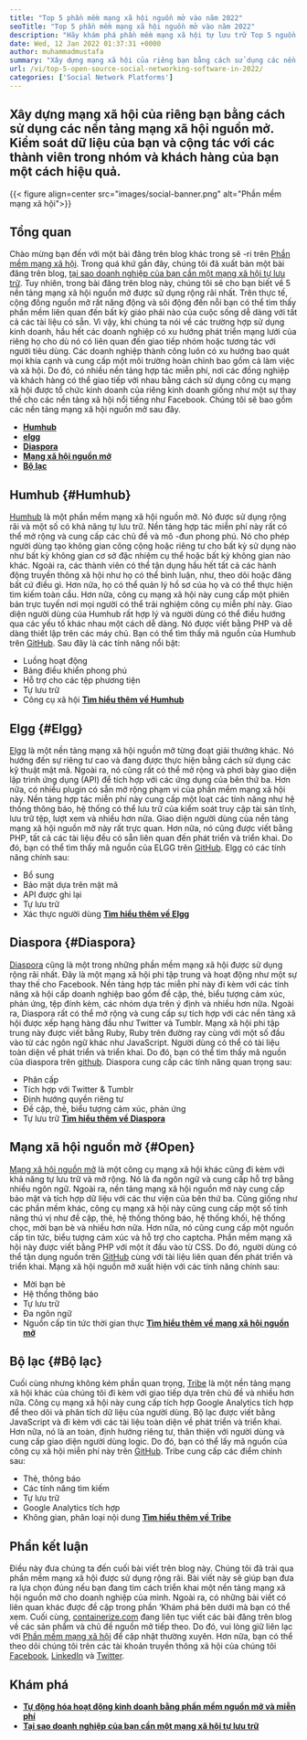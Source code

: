 ```yaml
---
title: "Top 5 phần mềm mạng xã hội nguồn mở vào năm 2022" 
seoTitle: "Top 5 phần mềm mạng xã hội nguồn mở vào năm 2022" 
description: "Hãy khám phá phần mềm mạng xã hội tự lưu trữ Top 5 nguồn mở. Những phần mềm này bao gồm Humhub, Elgg, Diaspora, Mạng xã hội nguồn mở và Tribe." 
date: Wed, 12 Jan 2022 01:37:31 +0000
author: muhammadmustafa
summary: "Xây dựng mạng xã hội của riêng bạn bằng cách sử dụng các nền tảng mạng xã hội nguồn mở. Kiểm soát dữ liệu của bạn và cộng tác với các thành viên trong nhóm của bạn & amp; khách hàng hiệu quả." 
url: /vi/top-5-open-source-social-networking-software-in-2022/
categories: ['Social Network Platforms']
---
```


## Xây dựng mạng xã hội của riêng bạn bằng cách sử dụng các nền tảng mạng xã hội nguồn mở. Kiểm soát dữ liệu của bạn và cộng tác với các thành viên trong nhóm và khách hàng của bạn một cách hiệu quả.

{{< figure align=center src="images/social-banner.png" alt="Phần mềm mạng xã hội">}}


## Tổng quan
Chào mừng bạn đến với một bài đăng trên blog khác trong sê -ri trên [Phần mềm mạng xã hội][1]. Trong quá khứ gần đây, chúng tôi đã xuất bản một bài đăng trên blog, [tại sao doanh nghiệp của bạn cần một mạng xã hội tự lưu trữ][2]. Tuy nhiên, trong bài đăng trên blog này, chúng tôi sẽ cho bạn biết về 5 nền tảng mạng xã hội nguồn mở được sử dụng rộng rãi nhất. Trên thực tế, cộng đồng nguồn mở rất năng động và sôi động đến nỗi bạn có thể tìm thấy phần mềm liên quan đến bất kỳ giáo phái nào của cuộc sống dễ dàng với tất cả các tài liệu có sẵn. Vì vậy, khi chúng ta nói về các trường hợp sử dụng kinh doanh, hầu hết các doanh nghiệp có xu hướng phát triển mạng lưới của riêng họ cho dù nó có liên quan đến giao tiếp nhóm hoặc tương tác với người tiêu dùng.
Các doanh nghiệp thành công luôn có xu hướng bao quát mọi khía cạnh và cung cấp một môi trường hoàn chỉnh bao gồm cả làm việc và xã hội. Do đó, có nhiều nền tảng hợp tác miễn phí, nơi các đồng nghiệp và khách hàng có thể giao tiếp với nhau bằng cách sử dụng công cụ mạng xã hội được tổ chức kinh doanh của riêng kinh doanh giống như một sự thay thế cho các nền tảng xã hội nổi tiếng như Facebook. Chúng tôi sẽ bao gồm các nền tảng mạng xã hội nguồn mở sau đây.
* **[Humhub][3]** 
* **[elgg][4]** 
* **[Diaspora][5]** 
* [ **Mạng xã hội nguồn mở** ][6]
* **[Bộ lạc][7]** 

## Humhub {#Humhub}

[Humhub][8] là một phần mềm mạng xã hội nguồn mở. Nó được sử dụng rộng rãi và một số có khả năng tự lưu trữ. Nền tảng hợp tác miễn phí này rất có thể mở rộng và cung cấp các chủ đề và mô -đun phong phú. Nó cho phép người dùng tạo không gian công cộng hoặc riêng tư cho bất kỳ sử dụng nào như bất kỳ không gian cơ sở đặc nhiệm cụ thể hoặc bất kỳ không gian nào khác. Ngoài ra, các thành viên có thể tận dụng hầu hết tất cả các hành động truyền thông xã hội như họ có thể bình luận, như, theo dõi hoặc đăng bất cứ điều gì. Hơn nữa, họ có thể quản lý hồ sơ của họ và có thể thực hiện tìm kiếm toàn cầu. Hơn nữa, công cụ mạng xã hội này cung cấp một phiên bản trực tuyến nơi mọi người có thể trải nghiệm công cụ miễn phí này. Giao diện người dùng của Humhub rất hợp lý và người dùng có thể điều hướng qua các yếu tố khác nhau một cách dễ dàng. Nó được viết bằng PHP và dễ dàng thiết lập trên các máy chủ. Bạn có thể tìm thấy mã nguồn của Humhub trên [GitHub][9].
Sau đây là các tính năng nổi bật:
  * Luồng hoạt động
  * Bảng điều khiển phong phú
  * Hỗ trợ cho các tệp phương tiện
  * Tự lưu trữ
  * Công cụ xã hội
[ **Tìm hiểu thêm về Humhub** ][10]

## Elgg {#Elgg}

[Elgg][11] là một nền tảng mạng xã hội nguồn mở từng đoạt giải thưởng khác. Nó hướng đến sự riêng tư cao và đang được thực hiện bằng cách sử dụng các kỹ thuật mật mã. Ngoài ra, nó cũng rất có thể mở rộng và phơi bày giao diện lập trình ứng dụng (API) để tích hợp với các ứng dụng của bên thứ ba. Hơn nữa, có nhiều plugin có sẵn mở rộng phạm vi của phần mềm mạng xã hội này. Nền tảng hợp tác miễn phí này cung cấp một loạt các tính năng như hệ thống thông báo, hệ thống có thể lưu trữ của kiểm soát truy cập tài sản tĩnh, lưu trữ tệp, lượt xem và nhiều hơn nữa. Giao diện người dùng của nền tảng mạng xã hội nguồn mở này rất trực quan. Hơn nữa, nó cũng được viết bằng PHP, tất cả các tài liệu đều có sẵn liên quan đến phát triển và triển khai. Do đó, bạn có thể tìm thấy mã nguồn của ELGG trên [GitHub][12].
Elgg có các tính năng chính sau:
  * Bổ sung
  * Bảo mật dựa trên mật mã
  * API được ghi lại
  * Tự lưu trữ
  * Xác thực người dùng
**[Tìm hiểu thêm về Elgg][13]**

## Diaspora {#Diaspora}

[Diaspora][14] cũng là một trong những phần mềm mạng xã hội được sử dụng rộng rãi nhất. Đây là một mạng xã hội phi tập trung và hoạt động như một sự thay thế cho Facebook. Nền tảng hợp tác miễn phí này đi kèm với các tính năng xã hội cấp doanh nghiệp bao gồm đề cập, thẻ, biểu tượng cảm xúc, phản ứng, tệp đính kèm, các nhóm dựa trên ý định và nhiều hơn nữa. Ngoài ra, Diaspora rất có thể mở rộng và cung cấp sự tích hợp với các nền tảng xã hội được xếp hạng hàng đầu như Twitter và Tumblr. Mạng xã hội phi tập trung này được viết bằng Ruby, Ruby trên đường ray cùng với một số đầu vào từ các ngôn ngữ khác như JavaScript. Người dùng có thể có tài liệu toàn diện về phát triển và triển khai. Do đó, bạn có thể tìm thấy mã nguồn của diaspora trên [github][15].
Diaspora cung cấp các tính năng quan trọng sau:
  * Phân cấp
  * Tích hợp với Twitter & Tumblr
  * Định hướng quyền riêng tư
  * Đề cập, thẻ, biểu tượng cảm xúc, phản ứng
  * Tự lưu trữ
**[Tìm hiểu thêm về Diaspora][16]**

## Mạng xã hội nguồn mở {#Open}

[Mạng xã hội nguồn mở][17] là một công cụ mạng xã hội khác cũng đi kèm với khả năng tự lưu trữ và mở rộng. Nó là đa ngôn ngữ và cung cấp hỗ trợ bằng nhiều ngôn ngữ. Ngoài ra, nền tảng mạng xã hội nguồn mở này cung cấp bảo mật và tích hợp dữ liệu với các thư viện của bên thứ ba. Cũng giống như các phần mềm khác, công cụ mạng xã hội này cũng cung cấp một số tính năng thú vị như đề cập, thẻ, hệ thống thông báo, hệ thống khối, hệ thống chọc, mời bạn bè và nhiều hơn nữa. Hơn nữa, nó cũng cung cấp một nguồn cấp tin tức, biểu tượng cảm xúc và hỗ trợ cho captcha. Phần mềm mạng xã hội này được viết bằng PHP với một ít đầu vào từ CSS. Do đó, người dùng có thể tận dụng nguồn trên [GitHub][18] cùng với tài liệu liên quan đến phát triển và triển khai.
Mạng xã hội nguồn mở xuất hiện với các tính năng chính sau:
  * Mời bạn bè
  * Hệ thống thông báo
  * Tự lưu trữ
  * Đa ngôn ngữ
  * Nguồn cấp tin tức thời gian thực
[ **Tìm hiểu thêm về mạng xã hội nguồn mở** ][19]

## Bộ lạc {#Bộ lạc}

Cuối cùng nhưng không kém phần quan trọng, [Tribe][20] là một nền tảng mạng xã hội khác của chúng tôi đi kèm với giao tiếp dựa trên chủ đề và nhiều hơn nữa. Công cụ mạng xã hội này cung cấp tích hợp Google Analytics tích hợp để theo dõi và phân tích dữ liệu của người dùng. Bộ lạc được viết bằng JavaScript và đi kèm với các tài liệu toàn diện về phát triển và triển khai. Hơn nữa, nó là an toàn, định hướng riêng tư, thân thiện với người dùng và cung cấp giao diện người dùng logic. Do đó, bạn có thể lấy mã nguồn của công cụ xã hội miễn phí này trên [GitHub][21].
Tribe cung cấp các điểm chính sau:
  * Thẻ, thông báo
  * Các tính năng tìm kiếm
  * Tự lưu trữ
  * Google Analytics tích hợp
  * Không gian, phân loại nội dung
[ **Tìm hiểu thêm về Tribe** ][22]

## **Phần kết luận** 
Điều này đưa chúng ta đến cuối bài viết trên blog này. Chúng tôi đã trải qua phần mềm mạng xã hội được sử dụng rộng rãi. Bài viết này sẽ giúp bạn đưa ra lựa chọn đúng nếu bạn đang tìm cách triển khai một nền tảng mạng xã hội nguồn mở cho doanh nghiệp của mình. Ngoài ra, có những bài viết có liên quan khác được đề cập trong phần ‘Khám phá bên dưới mà bạn có thể xem.
Cuối cùng, [containerize.com][23] đang liên tục viết các bài đăng trên blog về các sản phẩm và chủ đề nguồn mở tiếp theo. Do đó, vui lòng giữ liên lạc với [][24][Phần mềm mạng xã hội][25] để cập nhật thường xuyên. Hơn nữa, bạn có thể theo dõi chúng tôi trên các tài khoản truyền thông xã hội của chúng tôi [Facebook][26], [LinkedIn][27] và [Twitter][28].

## Khám phá
* **[Tự động hóa hoạt động kinh doanh bằng phần mềm nguồn mở và miễn phí][29]** 
* [ **Tại sao doanh nghiệp của bạn cần một mạng xã hội tự lưu trữ** ][17]



[1]: https://blog.containerize.com/category/social-network-platforms/
[2]: https://blog.containerize.com/social-network-platforms/why-your-business-needs-a-self-hosted-social-network/
[3]: #Humhub
[4]: #Elgg
[5]: #Diaspora
[6]: #Open
[7]: #Tribe
[8]: https://products.containerize.com/social-network-platforms/humhub/
[9]: https://github.com/humhub/humhub
[10]: https://www.humhub.com/en
[11]: https://products.containerize.com/social-network-platforms/elgg/
[12]: https://github.com/elgg/elgg
[13]: https://elgg.org/
[14]: https://products.containerize.com/social-network-platforms/diaspora/
[15]: https://github.com/diaspora/diaspora
[16]: https://diasporafoundation.org/
[17]: https://products.containerize.com/social-network-platforms/open-source-social-network/
[18]: https://github.com/opensource-socialnetwork/opensource-socialnetwork
[19]: https://www.opensource-socialnetwork.org/
[20]: https://products.containerize.com/social-network-platforms/tribe/
[21]: https://github.com/tribeplatform/api-documentation
[22]: https://docs.tribe.so/
[23]: https://www.containerize.com/
[24]: https://products.containerize.com/video-conferencing/
[25]: https://products.containerize.com/social-network-platforms/
[26]: https://web.facebook.com/containerize
[27]: https://www.linkedin.com/company/containerize/
[28]: https://twitter.com/containerize_co
[29]: https://blog.containerize.com/blogging/automate-business-operations-using-open-source-software/
